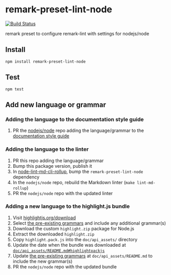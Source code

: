 # remark-preset-lint-node

[![Build Status](https://github.com/nodejs/remark-preset-lint-node/workflows/Tests/badge.svg)](https://github.com/nodejs/remark-preset-lint-node/actions?workflow=Tests)

remark preset to configure remark-lint with settings for nodejs/node

## Install

```console
npm install remark-preset-lint-node
```

## Test

```console
npm test
```

## Add new language or grammar

### Adding the language to the documentation style guide

1. PR the [nodejs/node](https://github.com/nodejs/node) repo adding the language/grammar to the [documentation style guide](https://github.com/nodejs/node/blob/master/doc/guides/doc-style-guide.md)

### Adding the language to the linter

1. PR this repo adding the language/grammar
1. Bump this package version, publish it
1. In [node-lint-md-cli-rollup](https://github.com/nodejs/node/tree/master/tools/node-lint-md-cli-rollup), bump the `remark-preset-lint-node` dependency 
1. In the `nodejs/node` repo, rebuild the Markdown linter (`make lint-md-rollup`)
1. PR the `nodejs/node` repo with the updated linter

### Adding a new language to the highlight.js bundle

1. Visit [highlightjs.org/download](https://highlightjs.org/download/)
1. Select [the pre-existing grammars](https://github.com/nodejs/node/tree/master/doc/api_assets#highlightpackjs) and include any additional grammar(s)
1. Download the custom `highlight.zip` package for Node.js
1. Extract the downloaded `highlight.zip`
1. Copy `highlight.pack.js` into the `doc/api_assets/` directory
1. Update the date when the bundle was downloaded at [`doc/api_assets/README.md#highlightpackjs`](https://github.com/nodejs/node/tree/master/doc/api_assets#highlightpackjs)
1. Update [the pre-existing grammars](https://github.com/nodejs/node/tree/master/doc/api_assets#highlightpackjs) at `doc/api_assets/README.md` to include the new grammar(s)
1. PR the `nodejs/node` repo with the updated bundle
